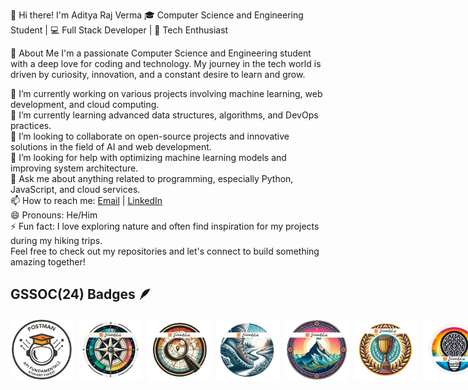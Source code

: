 👋 Hi there! I'm Aditya Raj Verma
🎓 Computer Science and Engineering Student | 💻 Full Stack Developer | 🚀 Tech Enthusiast

🌟 About Me
I'm a passionate Computer Science and Engineering student with a deep love for coding and technology. My journey in the tech world is driven by curiosity, innovation, and a constant desire to learn and grow.

🔭 I’m currently working on various projects involving machine learning, web development, and cloud computing.<br>
🌱 I’m currently learning advanced data structures, algorithms, and DevOps practices.<br>
👯 I’m looking to collaborate on open-source projects and innovative solutions in the field of AI and web development.<br>
🤔 I’m looking for help with optimizing machine learning models and improving system architecture.<br>
💬 Ask me about anything related to programming, especially Python, JavaScript, and cloud services.<br>
📫 How to reach me: [Email](adityaraj35251@gmail.com) | [LinkedIn](https://www.linkedin.com/in/adityarajverma547/)<br>
😄 Pronouns: He/Him <br>
⚡ Fun fact: I love exploring nature and often find inspiration for my projects during my hiking trips.<br>
Feel free to check out my repositories and let's connect to build something amazing together!


## GSSOC(24) Badges 🪶
<div style='display:flex; align-items:center; gap: 10px;' align='center'>
<img src="https://raw.githubusercontent.com/girlscript/gssoc-website-new/main/public/badges/postman.png" width="100px" height="100px" />
  <img src="https://github.com/girlscript/gssoc-website-new/blob/main/public/badges/1.png" width="100px" height="100px" />
  <img src="https://github.com/girlscript/gssoc-website-new/blob/main/public/badges/2.png" width="100px" height="100px" />
  <img src="https://github.com/girlscript/gssoc-website-new/blob/main/public/badges/3.png" width="100px" height="100px" />
  <img src="https://github.com/girlscript/gssoc-website-new/blob/main/public/badges/4.png" width="100px" height="100px" />
  <img src="https://github.com/girlscript/gssoc-website-new/blob/main/public/badges/5.png" width="100px" height="100px" />
  <img src="https://github.com/girlscript/gssoc-website-new/blob/main/public/badges/6.png" width="100px" height="100px" />
  <img src="https://github.com/girlscript/gssoc-website-new/blob/main/public/badges/7.png" width="100px" height="100px" />
  <img src="https://github.com/girlscript/gssoc-website-new/blob/main/public/badges/8.png" width="100px" height="100px" />
</div>
